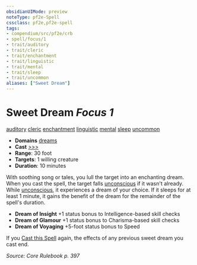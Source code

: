 ```yaml
---
obsidianUIMode: preview
noteType: pf2e-Spell
cssclass: pf2e,pf2e-spell
tags:
- compendium/src/pf2e/crb
- spell/focus/1
- trait/auditory
- trait/cleric
- trait/enchantment
- trait/linguistic
- trait/mental
- trait/sleep
- trait/uncommon
aliases: ["Sweet Dream"]
---
```

# Sweet Dream *Focus 1*   
[auditory](rules/traits/auditory.md "Auditory Effect Trait")  [cleric](rules/traits/cleric.md "Cleric Class Trait")  [enchantment](rules/traits/enchantment.md "Enchantment School Trait")  [linguistic](rules/traits/linguistic.md "Linguistic Effect Trait")  [mental](rules/traits/mental.md "Mental Effect Trait")  [sleep](rules/traits/sleep.md "Sleep Effect Trait")  [uncommon](rules/traits/uncommon.md "Uncommon Rarity Trait")  

- **Domains** [dreams](compendium/setting/domains.md#Dreams)
- **Cast** [>>>](rules/core-rulebook/chapter-9-playing-the-game.md#Actions "Three-Action") 
- **Range**: 30 foot
- **Targets**: 1 willing creature
- **Duration**: 10 minutes

With soothing song or tales, you lull the target into an enchanting dream. When you cast the spell, the target falls [unconscious](rules/conditions.md#Unconscious) if it wasn't already. While [unconscious](rules/conditions.md#Unconscious), it experiences a dream of your choice. If it sleeps for at least 1 minute, it gains the benefit of the dream for the remainder of the spell's duration.

- **Dream of Insight** +1 status bonus to Intelligence-based skill checks
- **Dream of Glamour** +1 status bonus to Charisma-based skill checks
- **Dream of Voyaging** +5-foot status bonus to Speed

If you [Cast this Spell](rules/actions/cast-a-spell.md) again, the effects of any previous sweet dream you cast end.

*Source: Core Rulebook p. 397*